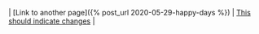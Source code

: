 
| [Link to another page]({% post_url 2020-05-29-happy-days %}) | [This should indicate changes](https://m.red.gs/about) |